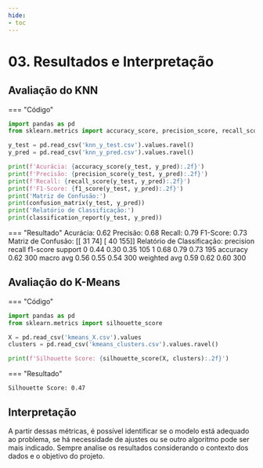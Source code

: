 ```yaml
---
hide:
- toc
---
```


# 03. Resultados e Interpretação

## Avaliação do KNN

=== "Código"
   ```python
   import pandas as pd
   from sklearn.metrics import accuracy_score, precision_score, recall_score, f1_score, confusion_matrix, classification_report

   y_test = pd.read_csv('knn_y_test.csv').values.ravel()
   y_pred = pd.read_csv('knn_y_pred.csv').values.ravel()

   print(f'Acurácia: {accuracy_score(y_test, y_pred):.2f}')
   print(f'Precisão: {precision_score(y_test, y_pred):.2f}')
   print(f'Recall: {recall_score(y_test, y_pred):.2f}')
   print(f'F1-Score: {f1_score(y_test, y_pred):.2f}')
   print('Matriz de Confusão:')
   print(confusion_matrix(y_test, y_pred))
   print('Relatório de Classificação:')
   print(classification_report(y_test, y_pred))
   ```
=== "Resultado"
   Acurácia: 0.62
   Precisão: 0.68
   Recall: 0.79
   F1-Score: 0.73
   Matriz de Confusão:
   [[ 31  74]
   [ 40 155]]
   Relatório de Classificação:
              precision    recall  f1-score   support
           0       0.44      0.30      0.35       105
           1       0.68      0.79      0.73       195
    accuracy                           0.62       300
   macro avg       0.56      0.55      0.54       300
   weighted avg    0.59      0.62      0.60       300

## Avaliação do K-Means

=== "Código"
   ```python
   import pandas as pd
   from sklearn.metrics import silhouette_score

   X = pd.read_csv('kmeans_X.csv').values
   clusters = pd.read_csv('kmeans_clusters.csv').values.ravel()

   print(f'Silhouette Score: {silhouette_score(X, clusters):.2f}')
   ```
=== "Resultado"
   ```
   Silhouette Score: 0.47
   ```

## Interpretação

A partir dessas métricas, é possível identificar se o modelo está adequado ao problema, se há necessidade de ajustes ou se outro algoritmo pode ser mais indicado. Sempre analise os resultados considerando o contexto dos dados e o objetivo do projeto.
